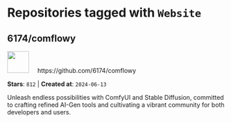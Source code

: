 # Repositories tagged with `Website`


## 6174/comflowy


<a href='https://github.com/6174/comflowy'>
<img src="https://avatars.githubusercontent.com/u/3872872?v=4" width="50" height="50"></a> &nbsp; &nbsp; https://github.com/6174/comflowy

**Stars**: `812` | **Created at**: `2024-06-13`


Unleash endless possibilities with ComfyUI and Stable Diffusion, committed to crafting refined AI-Gen tools and cultivating a vibrant community for both developers and users. 
